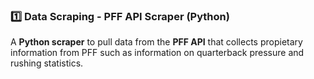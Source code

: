 ### **1️⃣ Data Scraping - PFF API Scraper (Python)**
A **Python scraper** to pull data from the **PFF API** that collects propietary information from PFF such as information on quarterback pressure and rushing statistics.
